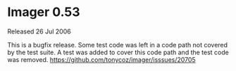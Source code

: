 # Imager 0.53

Released 26 Jul 2006

This is a bugfix release.
Some test code was left in a code path not covered by the test suite. A test was added to cover this code path and the test code was removed. https://github.com/tonycoz/imager/isssues/20705